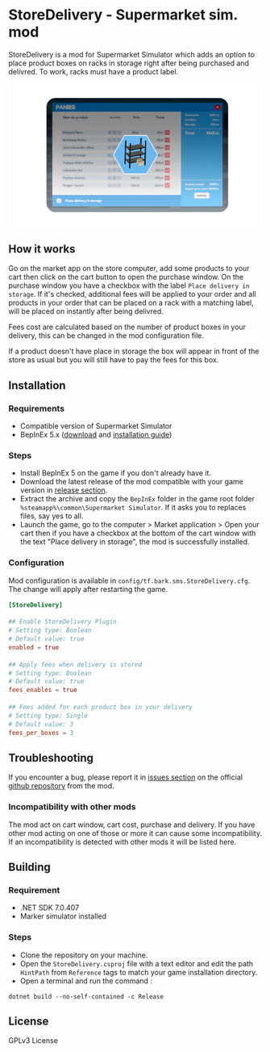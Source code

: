 # StoreDelivery - Supermarket sim. mod

StoreDelivery is a mod for Supermarket Simulator which adds an option to place product boxes on racks in storage right after being purchased and delivred. To work, racks must have a product label.

![StoreDelivery banner](./banner.png)

## How it works

Go on the market app on the store computer, add some products to your cart then click on the cart button to open the purchase window. On the purchase window you have a checkbox with the label `Place delivery in storage`. If it's checked, additional fees will be applied to your order and all products in your order that can be placed on a rack with a matching label, will be placed on instantly after being delivred.

Fees cost are calculated based on the number of product boxes in your delivery, this can be changed in the mod configuration file.

If a product doesn't have place in storage the box will appear in front of the store as usual but you will still have to pay the fees for this box.


## Installation


### Requirements

- Compatible version of Supermarket Simulator
- BepInEx 5.x ([download](https://github.com/BepInEx/BepInEx/releases) and [installation guide](https://docs.bepinex.dev/articles/user_guide/installation/index.html))


### Steps

- Install BepInEx 5 on the game if you don't already have it.
- Download the latest release of the mod compatible with your game version in [release section](https://github.com/Eryux/supermarketsim-storedelivery/releases).
- Extract the archive and copy the `BepInEx` folder in the game root folder `%steamapp%\common\Supermarket Simulator`. If it asks you to replaces files, say yes to all.
- Launch the game, go to the computer > Market application > Open your cart then if you have a checkbox at the bottom of the cart window with the text "Place delivery in storage", the mod is successfully installed.


### Configuration

Mod configuration is available in `config/tf.bark.sms.StoreDelivery.cfg`. The change will apply after restarting the game.

```toml
[StoreDelivery]

## Enable StoreDelivery Plugin
# Setting type: Boolean
# Default value: true
enabled = true

## Apply fees when delivery is stored
# Setting type: Boolean
# Default value: true
fees_enables = true

## Fees added for each product box in your delivery
# Setting type: Single
# Default value: 3
fees_per_boxes = 3
```


## Troubleshooting

If you encounter a bug, please report it in [issues section](https://github.com/Eryux/supermarketsim-storedelivery/issues) on the official [github repository](https://github.com/Eryux/supermarketsim-storedelivery/) from the mod.

### Incompatibility with other mods

The mod act on cart window, cart cost, purchase and delivery. If you have other mod acting on one of those or more it can cause some incompatibility. If an incompatibility is detected with other mods it will be listed here.


## Building

### Requirement

- .NET SDK 7.0.407
- Marker simulator installed

### Steps

- Clone the repository on your machine.
- Open the `StoreDelivery.csproj` file with a text editor and edit the path `HintPath` from `Reference` tags to match your game installation directory.
- Open a terminal and run the command :
```
dotnet build --no-self-contained -c Release
```

## License

GPLv3 License